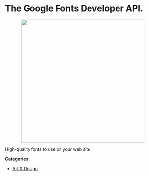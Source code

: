 # The Google Fonts Developer API.
<p align="center">
    <img width="400" src="https://raw.githubusercontent.com/apis-list/apis-list/apis/the-google-fonts-developer-api/logo_256x256.png" />
</p>

High-quality fonts to use on your web site



**Categories**:
- [Art & Design](https://github.com/apis-list/apis-list#art-and-design)




